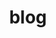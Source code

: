 ---
layout: default
permalink: /blog
title: blog
nav: true
nav_order: 4
redirect_to:
  - https://rishit-dagli.github.io/
---